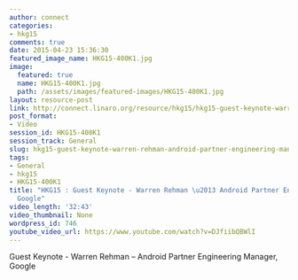 ```yaml
---
author: connect
categories:
- hkg15
comments: true
date: 2015-04-23 15:36:30
featured_image_name: HKG15-400K1.jpg
image:
  featured: true
  name: HKG15-400K1.jpg
  path: /assets/images/featured-images/HKG15-400K1.jpg
layout: resource-post
link: http://connect.linaro.org/resource/hkg15/hkg15-guest-keynote-warren-rehman-android-partner-engineering-manager-google/
post_format:
- Video
session_id: HKG15-400K1
session_track: General
slug: hkg15-guest-keynote-warren-rehman-android-partner-engineering-manager-google
tags:
- General
- hkg15
- HKG15-400K1
title: "HKG15 : Guest Keynote - Warren Rehman \u2013 Android Partner Engineering Manager,
  Google"
video_length: '32:43'
video_thumbnail: None
wordpress_id: 746
youtube_video_url: https://www.youtube.com/watch?v=DJfiibQBWlI
---
```


Guest Keynote - Warren Rehman – Android Partner Engineering Manager, Google
